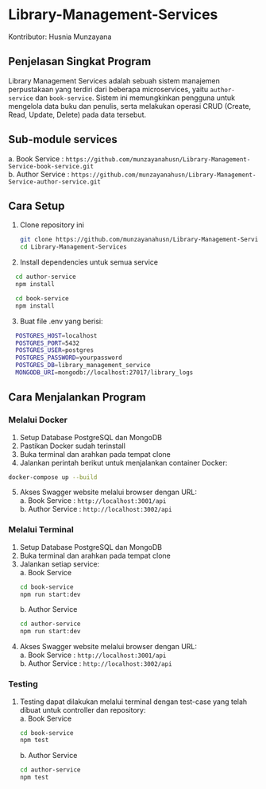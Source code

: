 # Library-Management-Services
Kontributor: Husnia Munzayana
## Penjelasan Singkat Program
Library Management Services adalah sebuah sistem manajemen perpustakaan yang terdiri dari beberapa microservices, yaitu `author-service` dan `book-service`. Sistem ini memungkinkan pengguna untuk mengelola data buku dan penulis, serta melakukan operasi CRUD (Create, Read, Update, Delete) pada data tersebut.

## Sub-module services
   a. Book Service : ```https://github.com/munzayanahusn/Library-Management-Service-book-service.git```<br>
   b. Author Service : ```https://github.com/munzayanahusn/Library-Management-Service-author-service.git```<br>

## Cara Setup
1. Clone repository ini<br>
   ```bash
   git clone https://github.com/munzayanahusn/Library-Management-Services.git
   cd Library-Management-Services
   ```
   
2. Install dependencies untuk semua service<br>
  ```bash
    cd author-service
    npm install
  ```
  ```bash
    cd book-service
    npm install
  ```

3. Buat file .env yang berisi:<br>
  ```bash
    POSTGRES_HOST=localhost
    POSTGRES_PORT=5432
    POSTGRES_USER=postgres
    POSTGRES_PASSWORD=yourpassword
    POSTGRES_DB=library_management_service
    MONGODB_URI=mongodb://localhost:27017/library_logs
  ```

## Cara Menjalankan Program
### Melalui Docker
1. Setup Database PostgreSQL dan MongoDB
2. Pastikan Docker sudah terinstall
3. Buka terminal dan arahkan pada tempat clone
4. Jalankan perintah berikut untuk menjalankan container Docker:<br>
  ```bash
  docker-compose up --build
  ```
5. Akses Swagger website melalui browser dengan URL:<br>
   a. Book Service : ```http://localhost:3001/api```<br>
   b. Author Service : ```http://localhost:3002/api```

### Melalui Terminal
1. Setup Database PostgreSQL dan MongoDB
2. Buka terminal dan arahkan pada tempat clone
3. Jalankan setiap service:<br>
   a. Book Service<br>
   ```bash
   cd book-service
   npm run start:dev
   ```
   b. Author Service<br>
   ```bash
   cd author-service
   npm run start:dev
   ```
4. Akses Swagger website melalui browser dengan URL:<br>
   a. Book Service : ```http://localhost:3001/api```<br>
   b. Author Service : ```http://localhost:3002/api```

### Testing
1. Testing dapat dilakukan melalui terminal dengan test-case yang telah dibuat untuk controller dan repository:<br>
   a. Book Service<br>
   ```bash
   cd book-service
   npm test
   ```
   b. Author Service<br>
   ```bash
   cd author-service
   npm test
   ```
